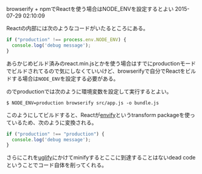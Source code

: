 browserify + npmでReactを使う場合はNODE_ENVを設定するとよい
2015-07-29 02:10:09

Reactの内部には次のようなコードがいたるところにある。

```js
if ("production" !== process.env.NODE_ENV) {
  console.log('debug message');
}
```

あらかじめビルド済みのreact.min.jsとかを使う場合はすでにproductionモードでビルドされてるので気にしなくていいけど、browserifyで自分でReactをビルドする場合は`NODE_ENV`を設定する必要がある。

のでproductionでは次のように環境変数を設定して実行するとよい。

```
$ NODE_ENV=production browserify src/app.js -o bundle.js
```

このようにしてビルドすると、Reactが[envify](https://github.com/hughsk/envify)というtransform packageを使っているため、次のように変換される。

```js
if ("production" !== "production") {
  console.log('debug message');
}
```

さらにこれを[uglify](https://github.com/mishoo/UglifyJS2)にかけてminifyするとここに到達することはないdead codeということでコード自体を削ってくれる。


